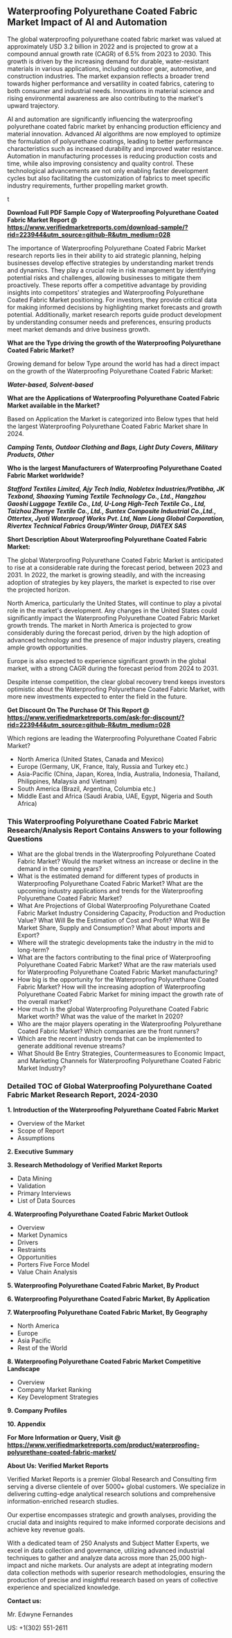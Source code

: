 <h2>Waterproofing Polyurethane Coated Fabric Market Impact of AI and Automation</h2><p>The global waterproofing polyurethane coated fabric market was valued at approximately USD 3.2 billion in 2022 and is projected to grow at a compound annual growth rate (CAGR) of 6.5% from 2023 to 2030. This growth is driven by the increasing demand for durable, water-resistant materials in various applications, including outdoor gear, automotive, and construction industries. The market expansion reflects a broader trend towards higher performance and versatility in coated fabrics, catering to both consumer and industrial needs. Innovations in material science and rising environmental awareness are also contributing to the market's upward trajectory.</p><p>AI and automation are significantly influencing the waterproofing polyurethane coated fabric market by enhancing production efficiency and material innovation. Advanced AI algorithms are now employed to optimize the formulation of polyurethane coatings, leading to better performance characteristics such as increased durability and improved water resistance. Automation in manufacturing processes is reducing production costs and time, while also improving consistency and quality control. These technological advancements are not only enabling faster development cycles but also facilitating the customization of fabrics to meet specific industry requirements, further propelling market growth.</p>t</p><p id="" class=""><strong>Download Full PDF Sample Copy of Waterproofing Polyurethane Coated Fabric Market Report @ <a href="https://www.verifiedmarketreports.com/download-sample/?rid=223944&utm_source=github-R&utm_medium=028" target="_blank">https://www.verifiedmarketreports.com/download-sample/?rid=223944&utm_source=github-R&utm_medium=028</a></strong></p><p>The importance of&nbsp;Waterproofing Polyurethane Coated Fabric Market research reports lies in their ability to aid strategic planning, helping businesses develop effective strategies by understanding market trends and dynamics. They play a crucial role in risk management by identifying potential risks and challenges, allowing businesses to mitigate them proactively. These reports offer a competitive advantage by providing insights into competitors' strategies and Waterproofing Polyurethane Coated Fabric Market positioning. For investors, they provide critical data for making informed decisions by highlighting market forecasts and growth potential. Additionally, market research reports guide product development by understanding consumer needs and preferences, ensuring products meet market demands and drive business growth.</p><p><strong>What are the&nbsp;Type driving the growth of the Waterproofing Polyurethane Coated Fabric Market?</strong></p><p id="" class="">Growing demand for below Type around the world has had a direct impact on the growth of the Waterproofing Polyurethane Coated Fabric Market:</p><em><strong>Water-based, Solvent-based</strong></em></p><strong>What are the&nbsp;Applications&nbsp;of Waterproofing Polyurethane Coated Fabric Market available in the Market?</strong></p><p id="" class="">Based on Application the Market is categorized into Below types that held the largest Waterproofing Polyurethane Coated Fabric Market share In 2024.</p><em><strong>Camping Tents, Outdoor Clothing and Bags, Light Duty Covers, Military Products, Other</strong></em></p><strong>Who is the largest Manufacturers of Waterproofing Polyurethane Coated Fabric Market worldwide?</strong></p><p><em><strong>Stafford Textiles Limited, Ajy Tech India, Nobletex Industries/Pratibha, JK Texbond, Shaoxing Yuming Textile Technology Co., Ltd., Hangzhou Gaoshi Luggage Textile Co., Ltd, U-Long High-Tech Textile Co., Ltd, Taizhou Zhenye Textile Co., Ltd., Suntex Composite Industrial Co.,Ltd., Ottertex, Jyoti Waterproof Works Pvt. Ltd, Nam Liong Global Corporation, Rivertex Technical Fabrics Group/Winter Group, DIATEX SAS</strong></em></p><p id="" class=""><strong>Short Description About Waterproofing Polyurethane Coated Fabric Market:</strong></p><p>The global Waterproofing Polyurethane Coated Fabric Market is anticipated to rise at a considerable rate during the forecast period, between 2023 and 2031. In 2022, the market is growing steadily, and with the increasing adoption of strategies by key players, the market is expected to rise over the projected horizon.</p><p>North America, particularly the United States, will continue to play a pivotal role in the market's development. Any changes in the United States could significantly impact the Waterproofing Polyurethane Coated Fabric Market growth trends. The market in North America is projected to grow considerably during the forecast period, driven by the high adoption of advanced technology and the presence of major industry players, creating ample growth opportunities.</p><p>Europe is also expected to experience significant growth in the global market, with a strong CAGR during the forecast period from 2024 to 2031.</p><p>Despite intense competition, the clear global recovery trend keeps investors optimistic about the Waterproofing Polyurethane Coated Fabric Market, with more new investments expected to enter the field in the future.</p><p id="" class=""><strong>Get Discount On The Purchase Of This Report @ <a href="https://www.verifiedmarketreports.com/ask-for-discount/?rid=223944&utm_source=github-R&utm_medium=028" target="_blank">https://www.verifiedmarketreports.com/ask-for-discount/?rid=223944&utm_source=github-R&utm_medium=028</a></strong></p>Which regions are leading the Waterproofing Polyurethane Coated Fabric Market?</p><ul><li>North America (United States, Canada and Mexico)</li><li>Europe (Germany, UK, France, Italy, Russia and Turkey etc.)</li><li>Asia-Pacific (China, Japan, Korea, India, Australia, Indonesia, Thailand, Philippines, Malaysia and Vietnam)</li><li>South America (Brazil, Argentina, Columbia etc.)</li><li>Middle East and Africa (Saudi Arabia, UAE, Egypt, Nigeria and South Africa)</li></ul><h3 id="" class="">This Waterproofing Polyurethane Coated Fabric Market Research/Analysis Report Contains Answers to your following Questions</h3><ul><li>What are the global trends in the Waterproofing Polyurethane Coated Fabric Market? Would the market witness an increase or decline in the demand in the coming years?</li><li>What is the estimated demand for different types of products in Waterproofing Polyurethane Coated Fabric Market? What are the upcoming industry applications and trends for the Waterproofing Polyurethane Coated Fabric Market?</li><li>What Are Projections of Global Waterproofing Polyurethane Coated Fabric Market Industry Considering Capacity, Production and Production Value? What Will Be the Estimation of Cost and Profit? What Will Be Market Share, Supply and Consumption? What about imports and Export?</li><li>Where will the strategic developments take the industry in the mid to long-term?</li><li>What are the factors contributing to the final price of Waterproofing Polyurethane Coated Fabric Market? What are the raw materials used for Waterproofing Polyurethane Coated Fabric Market manufacturing?</li><li>How big is the opportunity for the Waterproofing Polyurethane Coated Fabric Market? How will the increasing adoption of Waterproofing Polyurethane Coated Fabric Market for mining impact the growth rate of the overall market?</li><li>How much is the global Waterproofing Polyurethane Coated Fabric Market worth? What was the value of the market In 2020?</li><li>Who are the major players operating in the Waterproofing Polyurethane Coated Fabric Market? Which companies are the front runners?</li><li>Which are the recent industry trends that can be implemented to generate additional revenue streams?</li><li>What Should Be Entry Strategies, Countermeasures to Economic Impact, and Marketing Channels for Waterproofing Polyurethane Coated Fabric Market Industry?</li></ul><h3 id="" class="">Detailed TOC of Global Waterproofing Polyurethane Coated Fabric Market Research Report, 2024-2030</h3><p id="" class=""><strong>1. Introduction of the Waterproofing Polyurethane Coated Fabric Market</strong></p><ul><li>Overview of the Market</li><li>Scope of Report</li><li>Assumptions</li></ul><p id="" class=""><strong>2. Executive Summary</strong></p><p id="" class=""><strong>3. Research Methodology of Verified Market Reports</strong></p><ul><li>Data Mining</li><li>Validation</li><li>Primary Interviews</li><li>List of Data Sources</li></ul><p id="" class=""><strong>4. Waterproofing Polyurethane Coated Fabric Market Outlook</strong></p><ul><li>Overview</li><li>Market Dynamics</li><li>Drivers</li><li>Restraints</li><li>Opportunities</li><li>Porters Five Force Model</li><li>Value Chain Analysis</li></ul><p id="" class=""><strong>5. Waterproofing Polyurethane Coated Fabric Market, By Product</strong></p><p id="" class=""><strong>6. Waterproofing Polyurethane Coated Fabric Market, By Application</strong></p><p id="" class=""><strong>7. Waterproofing Polyurethane Coated Fabric Market, By Geography</strong></p><ul><li>North America</li><li>Europe</li><li>Asia Pacific</li><li>Rest of the World</li></ul><p id="" class=""><strong>8. Waterproofing Polyurethane Coated Fabric Market Competitive Landscape</strong></p><ul><li>Overview</li><li>Company Market Ranking</li><li>Key Development Strategies</li></ul><p id="" class=""><strong>9. Company Profiles</strong></p><p id="" class=""><strong>10. Appendix</strong></p><p id="" class=""><strong>For More Information or Query, Visit @ <a href="https://www.verifiedmarketreports.com/product/waterproofing-polyurethane-coated-fabric-market/" target="_blank">https://www.verifiedmarketreports.com/product/waterproofing-polyurethane-coated-fabric-market/</a></strong></p><p id="" class=""><strong>About Us: Verified Market Reports</strong></p><p id="" class="">Verified Market Reports is a premier Global Research and Consulting firm serving a diverse clientele of over 5000+ global customers. We specialize in delivering cutting-edge analytical research solutions and comprehensive information-enriched research studies.</p><p id="" class="">Our expertise encompasses strategic and growth analyses, providing the crucial data and insights required to make informed corporate decisions and achieve key revenue goals.</p><p id="" class="">With a dedicated team of 250 Analysts and Subject Matter Experts, we excel in data collection and governance, utilizing advanced industrial techniques to gather and analyze data across more than 25,000 high-impact and niche markets. Our analysts are adept at integrating modern data collection methods with superior research methodologies, ensuring the production of precise and insightful research based on years of collective experience and specialized knowledge.</p><p id="" class=""><strong>Contact us:</strong></p><p id="" class="">Mr. Edwyne Fernandes</p><p id="" class="">US: +1(302) 551-2611</p>